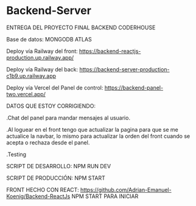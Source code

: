 # Backend-Server

ENTREGA DEL PROYECTO FINAL BACKEND CODERHOUSE

Base de datos: MONGODB ATLAS

Deploy vía Railway del front: https://backend-reactjs-production.up.railway.app/

Deploy vía Railway del back: https://backend-server-production-c1b9.up.railway.app

Deploy vía Vercel del Panel de control: https://backend-panel-two.vercel.app/

DATOS QUE ESTOY CORRIGIENDO:

.Chat del panel para mandar mensajes al usuario.

.Al loguear en el front tengo que actualizar la pagina para que se me actualice la navbar, lo mismo para actualizar la orden del front cuando se acepta o rechaza desde el panel.

.Testing

SCRIPT DE DESARROLLO:
NPM RUN DEV

SCRIPT DE PRODUCCIÓN:
NPM START

FRONT HECHO CON REACT: 
https://github.com/Adrian-Emanuel-Koenig/Backend-ReactJs
NPM START PARA INICIAR
